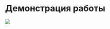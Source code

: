 <h1>
  Демонстрация работы
</h1>
<img align=center src=https://github.com/JustNaimoR/JustAI_BotAPI-VK/assets/68927773/89f684c1-b23d-4eb2-a75b-29e57b1149c1) />
